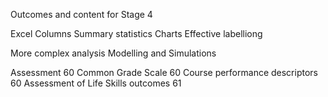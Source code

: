 Outcomes and content for Stage 4




Excel
Columns
Summary statistics
Charts
Effective labelliong

More complex analysis
Modelling and Simulations



Assessment	60
Common Grade Scale	60
Course performance descriptors	60
Assessment of Life Skills outcomes	61
